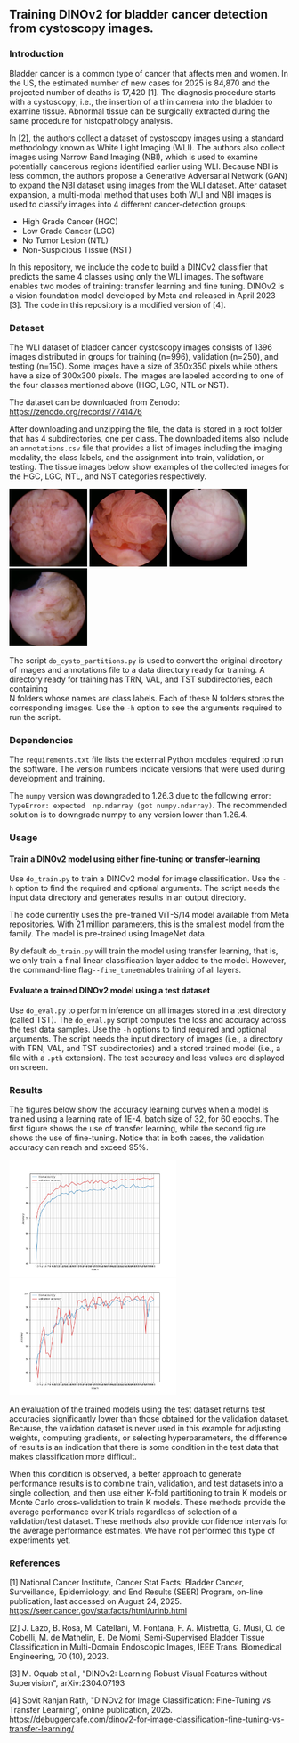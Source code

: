 ## Training DINOv2 for bladder cancer detection from cystoscopy images.

### Introduction
Bladder cancer is a common type of cancer that affects men and women. In the US, the estimated 
number of new cases for 2025 is 84,870 and the projected number of deaths is 
17,420 [1]. The diagnosis procedure starts with a cystoscopy; i.e., the 
insertion of a thin camera into the bladder to examine tissue. Abnormal 
tissue can be surgically extracted during the same procedure for histopathology 
analysis. 

In [2], the authors collect a dataset of cystoscopy images using a 
standard methodology known as 
White Light Imaging (WLI). The authors also collect images using 
Narrow Band Imaging (NBI), which is used
to examine potentially cancerous regions identified 
earlier using WLI. Because NBI is less common, the authors propose a Generative Adversarial 
Network (GAN) to expand the NBI dataset using images from the WLI 
dataset. After dataset expansion, a multi-modal method 
that uses both WLI and NBI images is used to classify images into 4 
different cancer-detection groups: 
- High Grade Cancer (HGC)
- Low Grade Cancer (LGC) 
- No Tumor Lesion (NTL)
- Non-Suspicious Tissue (NST)

In this repository, we include the code to build a DINOv2 classifier 
that predicts the same 4 classes using only the WLI images. The software 
enables two modes of training: transfer learning and fine tuning.
DINOv2 is a vision foundation model developed by Meta and 
released in April 2023 [3]. The code in this repository is a 
modified version of [4].

### Dataset
The WLI dataset of bladder cancer cystoscopy images 
consists of 1396 images distributed in groups for training (n=996), 
validation (n=250), and testing (n=150). Some images have a size of 350x350 pixels 
while others have a size of 300x300 pixels. The images are labeled according 
to one of the four classes mentioned above (HGC, LGC, NTL or NST).


The dataset can be downloaded from Zenodo:
https://zenodo.org/records/7741476

After downloading and unzipping the file, the data is stored in a 
root folder that has 4 subdirectories, one per class. The downloaded 
items also include an `annotations.csv` file that provides a list of 
images including the imaging modality, the class labels, and the 
assignment into train, validation, or testing. The tissue images below 
show examples of the collected images for the HGC, LGC, NTL, and NST 
categories respectively.

<p>
  <img src="Figures/hgc_case_004_pt_001_frame_0015.png" width="140" /> 
  <img src="Figures/lgc_case_005_pt_010_frame_0074.png" width="140" />
  <img src="Figures/nst_case_6_cys_pt4_0062.png" width="140" />
  <img src="Figures/ntl_case_014_pt_003_frame_0085.png" width="140" /> 
</p>

The script `do_cysto_partitions.py` is used to convert the original directory of 
images and annotations file to a data directory ready for training. A directory 
ready for training has TRN, VAL, and TST subdirectories, each containing  
N folders whose names are class labels. Each of these N folders stores the corresponding 
images. Use the `-h` option to see the arguments required to run the script.

### Dependencies

The `requirements.txt` file lists the external Python modules required to run the 
software. The version numbers indicate versions that were used during development 
and training. 


The `numpy` version was downgraded to 1.26.3 due to the following error: `TypeError: expected 
np.ndarray (got numpy.ndarray)`. The recommended solution is to downgrade numpy to any 
version lower than 1.26.4.


### Usage

#### Train a DINOv2 model using either fine-tuning or transfer-learning
Use `do_train.py` to train a DINOv2 model for image classification.
Use the `-h` 
option to find the required and optional arguments. The script needs the 
input data directory and generates results in an output directory. 

The code currently uses the pre-trained ViT-S/14 model available from Meta repositories. 
With 21 million parameters, this is the smallest model from the family. The model 
is pre-trained using ImageNet data. 

By default `do_train.py` will train the model using 
transfer learning, that is, we only train a final linear classification layer added 
to the model. However, the command-line flag`--fine_tune`enables training of all layers.

#### Evaluate a trained DINOv2 model using a test dataset
Use `do_eval.py` to perform inference on all images stored in a test 
directory (called TST). The `do_eval.py` script computes the loss and accuracy across the test 
data samples. Use the `-h` options to find required and optional arguments. The script 
needs the input directory of images (i.e., a directory with TRN, VAL, and TST 
subdirectories) and a stored trained model (i.e.,  a file with a `.pth` 
extension). The test accuracy and loss values are displayed on screen.

### Results
The figures below show the accuracy learning curves when a model is 
trained using a learning rate of 1E-4, batch size of 32, for 60 epochs. 
The first figure shows the use of transfer learning, while 
the second figure shows the use of fine-tuning. Notice that 
in both cases, the validation accuracy can reach and exceed 95%. 

<p>
  <img src="Figures/accuracy_60ep_tl.png" width="300" /> 
  <img src="Figures/accuracy_60ep_ft.png" width="300" />
</p>

An evaluation of the trained models using the test dataset returns test 
accuracies significantly lower than those obtained for the validation dataset. Because, 
the validation dataset is never used in this example for adjusting weights, computing gradients, 
or selecting hyperparameters, the difference of results is an indication that there is 
some condition in the test data that makes classification more difficult. 

When this condition is observed, a better approach to generate performance 
results is to combine train, validation, and test datasets into a single collection, 
and then use either K-fold partitioning to train K models or Monte Carlo cross-validation 
to train K models. These methods provide the average performance over K trials 
regardless of selection of a validation/test dataset.  These methods also provide 
confidence intervals for the average performance estimates. We have not performed 
this type of experiments yet. 

### References

[1] National Cancer Institute, Cancer Stat Facts: Bladder Cancer, Surveillance, 
Epidemiology, and End Results (SEER) Program, on-line publication, 
last accessed on August 24, 2025.
https://seer.cancer.gov/statfacts/html/urinb.html

[2] J. Lazo, B. Rosa, M. Catellani, M. Fontana, F. A. Mistretta, G. Musi, 
O. de Cobelli, M. de Mathelin, E. De Momi, Semi-Supervised Bladder 
Tissue Classification in Multi-Domain Endoscopic Images, 
IEEE Trans. Biomedical Engineering, 70 (10), 2023.

[3] M. Oquab et al., "DINOv2: Learning Robust Visual 
Features without Supervision", arXiv:2304.07193

[4] Sovit Ranjan Rath, "DINOv2 for Image Classification: Fine-Tuning
vs Transfer Learning", online publication, 2025.
https://debuggercafe.com/dinov2-for-image-classification-fine-tuning-vs-transfer-learning/
